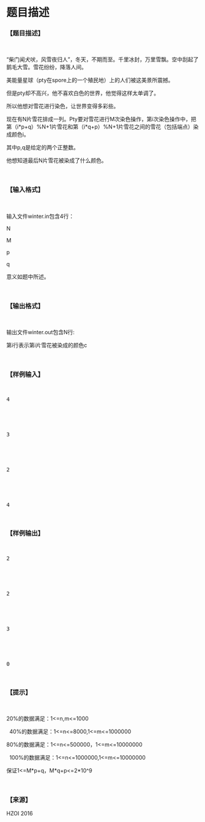 # 题目描述


<h3>
【题目描述】
</h3>
<p>
<br/>
</p>
<p>
“柴门闻犬吠，风雪夜归人”，冬天，不期而至。千里冰封，万里雪飘。空中刮起了鹅毛大雪。雪花纷纷，降落人间。
</p>
<p>
美能量星球（pty在spore上的一个殖民地）上的人们被这美景所震撼。
</p>
<p>
但是pty却不高兴，他不喜欢白色的世界，他觉得这样太单调了。
</p>
<p>
所以他想对雪花进行染色，让世界变得多彩些。
</p>
<p>
现在有N片雪花排成一列。Pty要对雪花进行M次染色操作，第i次染色操作中，把第（i*p+q）%N+1片雪花和第（i*q+p）%N+1片雪花之间的雪花（包括端点）染成颜色i。
</p>
<p>
其中p,q是给定的两个正整数。
</p>
<p>
他想知道最后N片雪花被染成了什么颜色。
</p>
<p>
<br/>
</p>
<h3>
【输入格式】
</h3>
<p>
<br/>
</p>
<p>
输入文件winter.in包含4行：
</p>
<p>
N
</p>
<p>
M
</p>
<p>
p
</p>
<p>
q
</p>
<p>
意义如题中所述。
</p>
<p>
<br/>
</p>
<h3>
【输出格式】
</h3>
<p>
<br/>
</p>
<p>
输出文件winter.out包含N行:
</p>
<p>
第i行表示第i片雪花被染成的颜色c
</p>
<p>
<br/>
</p>
<h3>
【样例输入】
</h3>
<pre><p>
4
</p>

<p>
3
</p>

<p>
2
</p>

<p>
4
</p>
</pre>
<h3>
【样例输出】
</h3>
<pre><p>
2
</p>

<p>
2
</p>

<p>
3
</p>

<p>
0
</p>
</pre>
<h3>
【提示】
</h3>
<p>
<br/>
</p>
<p>
20%的数据满足：1&lt;=n,m&lt;=1000
</p>
<p>
  40%的数据满足：1&lt;=n&lt;=8000,1&lt;=m&lt;=1000000
</p>
<p>
80%的数据满足：1&lt;=n&lt;=500000，1&lt;=m&lt;=10000000
</p>
<p>
  100%的数据满足：1&lt;=n&lt;=1000000,1&lt;=m&lt;=10000000
</p>
<p>
保证1&lt;=M*p+q，M*q+p&lt;=2*10^9
</p>
<p>
<br/>
</p>
<h3>
【来源】
</h3>
<p>
HZOI 2016
</p>
